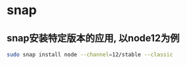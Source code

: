 # snap

## snap安装特定版本的应用, 以node12为例

```bash
sudo snap install node --channel=12/stable --classic
```